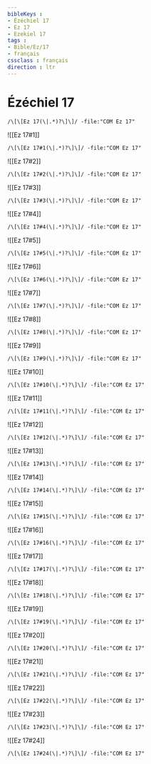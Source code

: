 ```yaml
---
bibleKeys : 
- Ézéchiel 17
- Ez 17
- Ezekiel 17
tags : 
- Bible/Ez/17
- français
cssclass : français
direction : ltr
---
```


# Ézéchiel 17

```query
/\[\[Ez 17(\|.*)?\]\]/ -file:"COM Ez 17"
```



![[Ez 17#1]]

```query
/\[\[Ez 17#1(\|.*)?\]\]/ -file:"COM Ez 17"
```

![[Ez 17#2]]

```query
/\[\[Ez 17#2(\|.*)?\]\]/ -file:"COM Ez 17"
```

![[Ez 17#3]]

```query
/\[\[Ez 17#3(\|.*)?\]\]/ -file:"COM Ez 17"
```

![[Ez 17#4]]

```query
/\[\[Ez 17#4(\|.*)?\]\]/ -file:"COM Ez 17"
```

![[Ez 17#5]]

```query
/\[\[Ez 17#5(\|.*)?\]\]/ -file:"COM Ez 17"
```

![[Ez 17#6]]

```query
/\[\[Ez 17#6(\|.*)?\]\]/ -file:"COM Ez 17"
```

![[Ez 17#7]]

```query
/\[\[Ez 17#7(\|.*)?\]\]/ -file:"COM Ez 17"
```

![[Ez 17#8]]

```query
/\[\[Ez 17#8(\|.*)?\]\]/ -file:"COM Ez 17"
```

![[Ez 17#9]]

```query
/\[\[Ez 17#9(\|.*)?\]\]/ -file:"COM Ez 17"
```

![[Ez 17#10]]

```query
/\[\[Ez 17#10(\|.*)?\]\]/ -file:"COM Ez 17"
```

![[Ez 17#11]]

```query
/\[\[Ez 17#11(\|.*)?\]\]/ -file:"COM Ez 17"
```

![[Ez 17#12]]

```query
/\[\[Ez 17#12(\|.*)?\]\]/ -file:"COM Ez 17"
```

![[Ez 17#13]]

```query
/\[\[Ez 17#13(\|.*)?\]\]/ -file:"COM Ez 17"
```

![[Ez 17#14]]

```query
/\[\[Ez 17#14(\|.*)?\]\]/ -file:"COM Ez 17"
```

![[Ez 17#15]]

```query
/\[\[Ez 17#15(\|.*)?\]\]/ -file:"COM Ez 17"
```

![[Ez 17#16]]

```query
/\[\[Ez 17#16(\|.*)?\]\]/ -file:"COM Ez 17"
```

![[Ez 17#17]]

```query
/\[\[Ez 17#17(\|.*)?\]\]/ -file:"COM Ez 17"
```

![[Ez 17#18]]

```query
/\[\[Ez 17#18(\|.*)?\]\]/ -file:"COM Ez 17"
```

![[Ez 17#19]]

```query
/\[\[Ez 17#19(\|.*)?\]\]/ -file:"COM Ez 17"
```

![[Ez 17#20]]

```query
/\[\[Ez 17#20(\|.*)?\]\]/ -file:"COM Ez 17"
```

![[Ez 17#21]]

```query
/\[\[Ez 17#21(\|.*)?\]\]/ -file:"COM Ez 17"
```

![[Ez 17#22]]

```query
/\[\[Ez 17#22(\|.*)?\]\]/ -file:"COM Ez 17"
```

![[Ez 17#23]]

```query
/\[\[Ez 17#23(\|.*)?\]\]/ -file:"COM Ez 17"
```

![[Ez 17#24]]

```query
/\[\[Ez 17#24(\|.*)?\]\]/ -file:"COM Ez 17"
```

